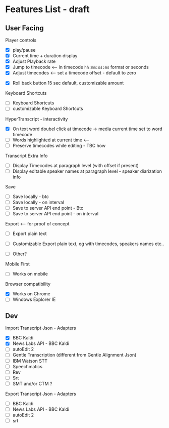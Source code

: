 # Features List - draft

## User Facing

Player controls
- [x] play/pause  
- [x] Current time + duration display
- [X] Adjust Playback rate 
- [x] Jump to timecode <—  in timecode `hh:mm:ss:ms` format or seconds 
- [x] Adjust timecodes <— set a timecode offset - default to zero  

<!-- - [ ] UI Turn off video preview (toggle on/off) -->
- [x] Roll back button 15 sec default, customizable amount 

Keyboard Shortcuts 
- [ ] Keyboard Shortcuts 
- [ ] customizable Keyboard Shortcuts 

HyperTranscript - interactivity 
- [x] On text word doubel click at timecode -> media current time set to word timecode
- [ ] Words highlighted at current time <— 
- [ ] Preserve timecodes while editing - TBC how

Transcript Extra Info
- [ ] Display Timecodes at paragraph level (with offset if present)
- [ ] Display editable speaker names at paragraph level - speaker diarization info 

Save
- [ ] Save locally - btc
- [ ] Save locally - on interval 
- [ ] Save to server API end point - Btc
- [ ] Save to server API end point - on interval 

Export <-- for proof of concept
- [ ] Export plain text
- [ ] Customizable Export plain text, eg with timecodes, speakers names etc..
- [ ] Other?


Mobile First
- [ ] Works on mobile 

Browser compatibility
- [X] Works on Chrome
- [ ] Windows Explorer IE

## Dev 

Import Transcript Json - Adapters 
- [x] BBC Kaldi 
- [x] News Labs API - BBC Kaldi
- [ ] autoEdit 2
- [ ] Gentle Transcription (different from Gentle Alignment Json)
- [ ] IBM Watson STT
- [ ] Speechmatics
- [ ] Rev
- [ ] Srt
- [ ] SMT and/or CTM ?<!-- SCLite -->

Export Transcript Json - Adapters 
- [ ] BBC Kaldi 
- [ ] News Labs API - BBC Kaldi
- [ ] autoEdit 2
- [ ] srt

<!-- add Instructions on how to create adapters  -->

